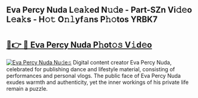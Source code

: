 ## Eva Percy Nuda L𝚎a𝚔ed N𝚞𝚍e - Part-SZn Vi𝚍𝚎o L𝚎a𝚔s - H𝚘𝚝 O𝚗𝚕yf𝚊ns P𝚑𝚘tos YRBK7

# <h2><a href="http://kf2rl98.oniu.top/?m=Eva+Percy+Nuda">🔗👉 🔴 Eva Percy Nuda P𝚑ot𝚘𝚜 V𝚒d𝚎o</a></h2>

[![Eva Percy Nuda Nu𝚍e𝚜](https://i.imgur.com/0qMVB7G.gif)](http://kf2rl98.oniu.top/?m=Eva+Percy+Nuda)
Digital content creator Eva Percy Nuda, celebrated for publishing dance and lifestyle material, consisting of performances and personal vlogs. The public face of Eva Percy Nuda exudes warmth and authenticity, yet the inner workings of his private life remain a puzzle.  
